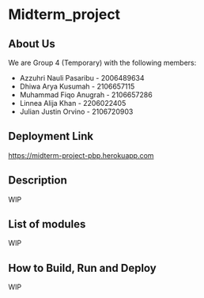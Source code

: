 # Midterm_project

## About Us

We are Group 4 (Temporary) with the following members:
- Azzuhri Nauli Pasaribu - 2006489634
- Dhiwa Arya Kusumah - 2106657115
- Muhammad Fiqo Anugrah - 2106657286
- Linnea Alija Khan - 2206022405
- Julian Justin Orvino - 2106720903

## Deployment Link

https://midterm-project-pbp.herokuapp.com

## Description

WIP

## List of modules

WIP

## How to Build, Run and Deploy

WIP
